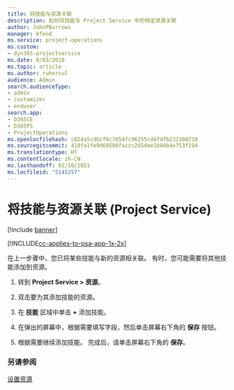 ```yaml
---
title: 将技能与资源关联
description: 如何将技能与 Project Service 中的特定资源关联
author: JohnPBurrows
manager: kfend
ms.service: project-operations
ms.custom:
- dyn365-projectservice
ms.date: 8/03/2018
ms.topic: article
ms.author: ruhercul
audience: Admin
search.audienceType:
- admin
- customizer
- enduser
search.app:
- D365CE
- D365PS
- ProjectOperations
ms.openlocfilehash: c824a5cdbcf6c7654fc96155cd4fdfb232308738
ms.sourcegitcommit: 418fa1fe9d605b8faccc2d5dee1b04b4e753f194
ms.translationtype: HT
ms.contentlocale: zh-CN
ms.lasthandoff: 02/10/2021
ms.locfileid: "5145257"
---
```

# <a name="associate-skills-with-resources-project-service"></a>将技能与资源关联 (Project Service)

[!include [banner](../includes/psa-now-project-operations.md)]

[!INCLUDE[cc-applies-to-psa-app-1x-2x](../includes/cc-applies-to-psa-app-1x-2x.md)]

在上一步骤中，您已将某些技能与新的资源相关联。 有时，您可能需要将其他技能添加到资源。  
  
1.  转到 **Project Service > 资源**。  
  
2.  双击要为其添加技能的资源。  
  
3.  在 **技能** 区域中单击 **+** 添加技能。  
  
4.  在弹出的屏幕中，根据需要填写字段，然后单击屏幕右下角的 **保存** 按钮。  
  
5.  根据需要继续添加技能。 完成后，请单击屏幕右下角的 **保存**。  
  
### <a name="see-also"></a>另请参阅  
 [设置资源](../psa/set-up-resources.md)
